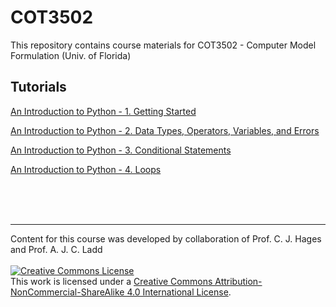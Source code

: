 # COT3502
This repository contains course materials for COT3502 - Computer Model Formulation (Univ. of Florida)

## Tutorials

[An Introduction to Python - 1. Getting Started](Tutorials/Tutorial_1.md)

[An Introduction to Python - 2. Data Types, Operators, Variables, and Errors](Tutorials/Tutorial_2.md)

[An Introduction to Python - 3. Conditional Statements](Tutorials/Tutorial_3.md)

[An Introduction to Python - 4. Loops](Tutorials/Tutorial_4.md)

<br/>
<br/>
<br/>

---

Content for this course was developed by collaboration of Prof. C. J. Hages and Prof. A. J. C. Ladd
<br/>
<br/>
<a rel="license" href="http://creativecommons.org/licenses/by-nc-sa/4.0/"><img alt="Creative Commons License" style="border-width:0" src="https://i.creativecommons.org/l/by-nc-sa/4.0/88x31.png" /></a><br />This work is licensed under a <a rel="license" href="http://creativecommons.org/licenses/by-nc-sa/4.0/">Creative Commons Attribution-NonCommercial-ShareAlike 4.0 International License</a>.
